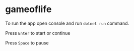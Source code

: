 # gameoflife

To run the app open console and run `dotnet run` command.

Press `Enter` to start or continue

Press `Space` to pause
